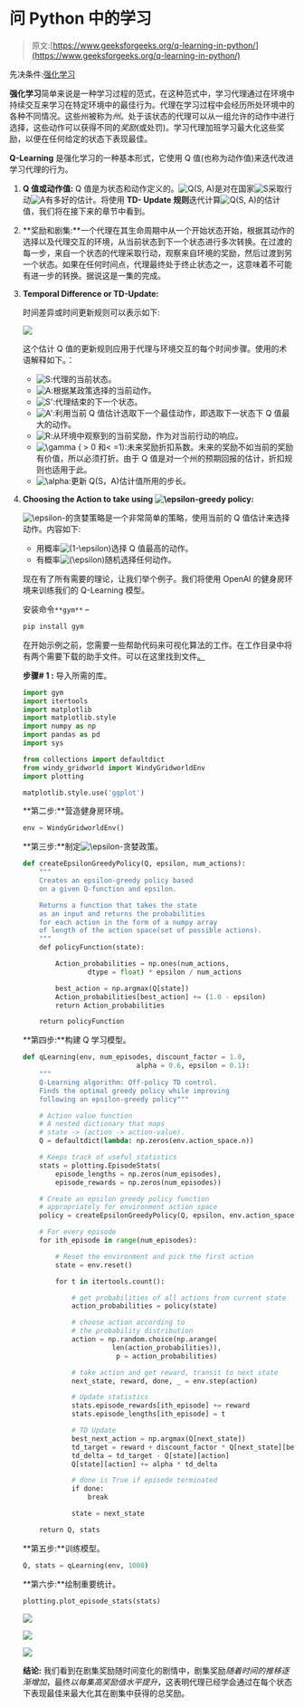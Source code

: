 # 问 Python 中的学习

> 原文:[https://www.geeksforgeeks.org/q-learning-in-python/](https://www.geeksforgeeks.org/q-learning-in-python/)

先决条件:[强化学习](https://www.geeksforgeeks.org/?p=195593)

**强化学习**简单来说是一种学习过程的范式，在这种范式中，学习代理通过在环境中持续交互来学习在特定环境中的最佳行为。代理在学习过程中会经历所处环境中的各种不同情况。这些州被称为*州*。处于该状态的代理可以从一组允许的动作中进行选择，这些动作可以获得不同的*奖励*(或处罚)。学习代理加班学习最大化这些奖励，以便在任何给定的状态下表现最佳。

**Q-Learning** 是强化学习的一种基本形式，它使用 Q 值(也称为动作值)来迭代改进学习代理的行为。

1.  **Q 值或动作值:** Q 值是为状态和动作定义的。![Q(S, A)](img/cd1220467bae9303570c26e2a946407f.png "Rendered by QuickLaTeX.com")是对在国家![S](img/5f2fc049c461a752012a1cd5851e8d05.png "Rendered by QuickLaTeX.com")采取行动![A](img/cc10d3b72431cdd6ba563d3cc2a57d7f.png "Rendered by QuickLaTeX.com")有多好的估计。将使用 **TD- Update 规则**迭代计算![Q(S, A)](img/cd1220467bae9303570c26e2a946407f.png "Rendered by QuickLaTeX.com")的估计值，我们将在接下来的章节中看到。
2.  **奖励和剧集:**一个代理在其生命周期中从一个开始状态开始，根据其动作的选择以及代理交互的环境，从当前状态到下一个状态进行多次转换。在过渡的每一步，来自一个状态的代理采取行动，观察来自环境的奖励，然后过渡到另一个状态。如果在任何时间点，代理最终处于终止状态之一，这意味着不可能有进一步的转换。据说这是一集的完成。
3.  **Temporal Difference or TD-Update:**

    时间差异或时间更新规则可以表示如下:

    ![](img/0dbfe53f69311f25ab04d720ad311a6f.png)

    这个估计 Q 值的更新规则应用于代理与环境交互的每个时间步骤。使用的术语解释如下。：

    *   ![S](img/5f2fc049c461a752012a1cd5851e8d05.png "Rendered by QuickLaTeX.com"):代理的当前状态。
    *   ![A](img/cc10d3b72431cdd6ba563d3cc2a57d7f.png "Rendered by QuickLaTeX.com"):根据某政策选择的当前动作。
    *   ![S'](img/8b3d15793ce834745714fa04a3fedafa.png "Rendered by QuickLaTeX.com"):代理结束的下一个状态。
    *   ![A'](img/9dd35afcf0478592575f6717c941d057.png "Rendered by QuickLaTeX.com"):利用当前 Q 值估计选取下一个最佳动作，即选取下一状态下 Q 值最大的动作。
    *   ![R](img/ba4e2d8bd8b5b3f5b8c3d335494a5e65.png "Rendered by QuickLaTeX.com"):从环境中观察到的当前奖励，作为对当前行动的响应。
    *   ![$\gamma$](img/203715264a0535a993884fff4aded20a.png "Rendered by QuickLaTeX.com") ( > 0 和< =1):未来奖励折扣系数。未来的奖励不如当前的奖励有价值，所以必须打折。由于 Q 值是对一个州的预期回报的估计，折扣规则也适用于此。
    *   ![$\alpha$](img/b59a0c5bfdb4dc167033f8e53590c5ad.png "Rendered by QuickLaTeX.com"):更新 Q(S，A)估计值所用的步长。
4.  **Choosing the Action to take using ![$\epsilon$](img/b348edc45398acf3fad628f404aa0081.png "Rendered by QuickLaTeX.com")-greedy policy:**

    ![$\epsilon$](img/b348edc45398acf3fad628f404aa0081.png "Rendered by QuickLaTeX.com")-的贪婪策略是一个非常简单的策略，使用当前的 Q 值估计来选择动作。内容如下:

    *   用概率![(1-$\epsilon$)](img/e7402618c3bd746482845b6826f19bae.png "Rendered by QuickLaTeX.com")选择 Q 值最高的动作。
    *   有概率![($\epsilon$)](img/4ee891fecc1fb087b169e68c29252913.png "Rendered by QuickLaTeX.com")随机选择任何动作。

    现在有了所有需要的理论，让我们举个例子。我们将使用 OpenAI 的健身房环境来训练我们的 Q-Learning 模型。

    安装命令`**gym**` –

    ```py
    pip install gym
    ```

    在开始示例之前，您需要一些帮助代码来可视化算法的工作。在工作目录中将有两个需要下载的助手文件。可以在这里找到文件[。](https://drive.google.com/open?id=1hNRy2nGdFSz6BSRxlmeiL5-UoMR5DBE6)

    **步骤# 1 :** 导入所需的库。

    ```py
    import gym
    import itertools
    import matplotlib
    import matplotlib.style
    import numpy as np
    import pandas as pd
    import sys

    from collections import defaultdict
    from windy_gridworld import WindyGridworldEnv
    import plotting

    matplotlib.style.use('ggplot')
    ```

    **第二步:**营造健身房环境。

    ```py
    env = WindyGridworldEnv()
    ```

    **第三步:**制定![$\epsilon$](img/b348edc45398acf3fad628f404aa0081.png "Rendered by QuickLaTeX.com")-贪婪政策。

    ```py
    def createEpsilonGreedyPolicy(Q, epsilon, num_actions):
        """
        Creates an epsilon-greedy policy based
        on a given Q-function and epsilon.

        Returns a function that takes the state
        as an input and returns the probabilities
        for each action in the form of a numpy array 
        of length of the action space(set of possible actions).
        """
        def policyFunction(state):

            Action_probabilities = np.ones(num_actions,
                    dtype = float) * epsilon / num_actions

            best_action = np.argmax(Q[state])
            Action_probabilities[best_action] += (1.0 - epsilon)
            return Action_probabilities

        return policyFunction
    ```

    **第四步:**构建 Q 学习模型。

    ```py
    def qLearning(env, num_episodes, discount_factor = 1.0,
                                alpha = 0.6, epsilon = 0.1):
        """
        Q-Learning algorithm: Off-policy TD control.
        Finds the optimal greedy policy while improving
        following an epsilon-greedy policy"""

        # Action value function
        # A nested dictionary that maps
        # state -> (action -> action-value).
        Q = defaultdict(lambda: np.zeros(env.action_space.n))

        # Keeps track of useful statistics
        stats = plotting.EpisodeStats(
            episode_lengths = np.zeros(num_episodes),
            episode_rewards = np.zeros(num_episodes))    

        # Create an epsilon greedy policy function
        # appropriately for environment action space
        policy = createEpsilonGreedyPolicy(Q, epsilon, env.action_space.n)

        # For every episode
        for ith_episode in range(num_episodes):

            # Reset the environment and pick the first action
            state = env.reset()

            for t in itertools.count():

                # get probabilities of all actions from current state
                action_probabilities = policy(state)

                # choose action according to 
                # the probability distribution
                action = np.random.choice(np.arange(
                          len(action_probabilities)),
                           p = action_probabilities)

                # take action and get reward, transit to next state
                next_state, reward, done, _ = env.step(action)

                # Update statistics
                stats.episode_rewards[ith_episode] += reward
                stats.episode_lengths[ith_episode] = t

                # TD Update
                best_next_action = np.argmax(Q[next_state])    
                td_target = reward + discount_factor * Q[next_state][best_next_action]
                td_delta = td_target - Q[state][action]
                Q[state][action] += alpha * td_delta

                # done is True if episode terminated   
                if done:
                    break

                state = next_state

        return Q, stats
    ```

    **第五步:**训练模型。

    ```py
    Q, stats = qLearning(env, 1000)
    ```

    **第六步:**绘制重要统计。

    ```py
    plotting.plot_episode_stats(stats)
    ```

    ![](img/a56aeb0ef6326fd31779d0758b2a3cdc.png)

    ![](img/b8530d1a8337f32b8d64be764a6af28a.png)

    ![](img/b51c9037abcd85792844f0973d0710a9.png)

    **结论:**
    我们看到在剧集奖励随时间变化的剧情中，剧集奖励*随着时间的推移逐渐增加*，最终*以每集高奖励值水平提升*，这表明代理已经学会通过在每个状态下表现最佳来最大化其在剧集中获得的总奖励。